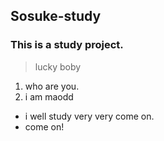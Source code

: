 ## Sosuke-study
### This is a study project.
>lucky boby
1. who are you.
2. i am maodd
* i well study very very come on.
* come on!
